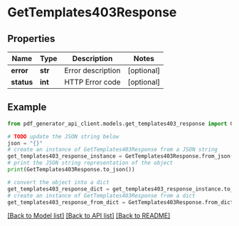 # GetTemplates403Response


## Properties

Name | Type | Description | Notes
------------ | ------------- | ------------- | -------------
**error** | **str** | Error description | [optional] 
**status** | **int** | HTTP Error code | [optional] 

## Example

```python
from pdf_generator_api_client.models.get_templates403_response import GetTemplates403Response

# TODO update the JSON string below
json = "{}"
# create an instance of GetTemplates403Response from a JSON string
get_templates403_response_instance = GetTemplates403Response.from_json(json)
# print the JSON string representation of the object
print(GetTemplates403Response.to_json())

# convert the object into a dict
get_templates403_response_dict = get_templates403_response_instance.to_dict()
# create an instance of GetTemplates403Response from a dict
get_templates403_response_from_dict = GetTemplates403Response.from_dict(get_templates403_response_dict)
```
[[Back to Model list]](../README.md#documentation-for-models) [[Back to API list]](../README.md#documentation-for-api-endpoints) [[Back to README]](../README.md)


